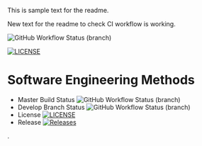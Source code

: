 This is sample text for the readme.

New text for the readme to check CI workflow is working.

![GitHub Workflow Status (branch)](https://img.shields.io/github/actions/workflow/status/jamnic1994/GroupProject/main.yml?branch=master)

[![LICENSE](https://img.shields.io/github/license/jamnic1994/GroupProject.svg?style=flat-square)](https://github.com/jamnic1994/GroupProject/blob/master/LICENSE)

# Software Engineering Methods
* Master Build Status ![GitHub Workflow Status (branch)](https://img.shields.io/github/actions/workflow/status/jamnic1994/GroupProject/main.yml?branch=master)
* Develop Branch Status ![GitHub Workflow Status (branch)](https://img.shields.io/github/actions/workflow/status/jamnic1994/GroupProject/main.yml?branch=develop)
* License [![LICENSE](https://img.shields.io/github/license/jamnic1994/GroupProject.svg?style=flat-square)](https://github.com/jamnic1994/GroupProject/blob/master/LICENSE)
* Release [![Releases](https://img.shields.io/github/release/jamnic1994/GroupProject/all.svg?style=flat-square)](https://github.com/jamnic1994/GroupProject/releases)

.
